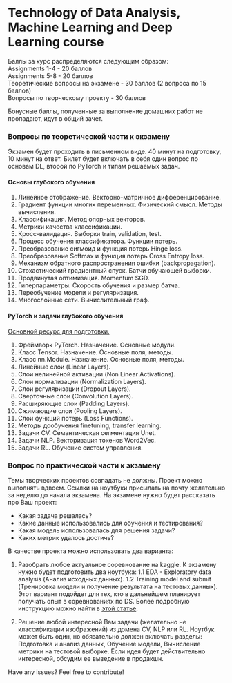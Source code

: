 # Technology of Data Analysis, Machine Learning and Deep Learning course   

Баллы за курс распределяются следующим образом:  
Assignments 1-4 - 20 баллов  
Assignments 5-8 - 20 баллов  
Теоретические вопросы на экзамене - 30 баллов (2 вопроса по 15 баллов)  
Вопросы по творческому проекту - 30 баллов  

Бонусные баллы, полученные за выполнение домашних работ не пропадают, идут в общий зачет.  

### Вопросы по теоретической части к экзамену  
Экзамен будет проходить в письменном виде. 40 минут на подготовку, 10 минут на ответ. Билет будет включать в себя один вопрос по основам DL, второй по PyTorch и типам решаемых задач.  

#### Основы глубокого обучения 
1. Линейное отображение. Векторно-матричное дифференцирование.
2. Градиент функции многих переменных. Физический смысл. Методы вычисления.
3. Классификация. Метод опорных векторов.
4. Метрики качества классификации.
5. Кросс-валидация. Выборки train, validation, test.
6. Процесс обучения классификатора. Функции потерь.
7. Преобразование сигмоид и функция потерь Hinge loss.
8. Преобразование Softmax и функция потерь Cross Entropy loss.
9. Механизм обратного распространения ошибки (backpropagation). 
10. Стохастический градиентный спуск. Батчи обучающей выборки.  
11. Продвинутая оптимизация. Momentum SGD.
12. Гиперпараметры. Скорость обучения и размер батча.
13. Переобучение модели и регуляризация.
14. Многослойные сети. Вычислительный граф.

#### PyTorch и задачи глубокого обучения  
[Основной ресурс для подготовки.](https://pytorch.org/docs/stable/index.html)   
1. Фреймворк PyTorch. Назначение. Основные модули.
2. Класс Tensor. Назначение. Основные поля, методы.
3. Класс nn.Module. Назначение. Основные поля, методы.
4. Линейные слои (Linear Layers).
5. Слои нелинейной активации (Non Linear Activations).
6. Слои нормализации (Normalization Layers).
7. Слои регуляризации (Dropout Layers). 
8. Сверточные слои (Convolution Layers). 
9. Расширяющие слои (Padding Layers).
10. Сжимающие слои (Pooling Layers).
11. Слои функций потерь (Loss Functions). 
12. Методы дообучения finetuning, transfer learning.
13. Задачи CV. Семантическая сегментация Unet.
14. Задачи NLP. Векторизация токенов Word2Vec.
15. Задачи RL. Обучение систем управления.

### Вопрос по практической части к экзамену  
Темы творческих проектов совпадать не должны. Проект можно выполнять вдвоем. Ссылки на ноутбуки присылать на почту желательно за неделю до начала экзамена. На экзамене нужно будет рассказать про Ваш проект:
- Какая задача решалась?
- Какие данные использовались для обучения и тестирования?
- Какая модель использовалась для решения задачи?
- Каких метрик удалось достичь?

В качестве проекта можно использовать два варианта: 
1. Разобрать любое актуальное соревнование на kaggle. К экзамену нужно будет подготовить два ноутбука: 
1.1 EDA - Exploratory data analysis (Анализ исходных данных).
1.2 Training model and submit (Тренировка модели и получение результата на тестовых данных).
Этот вариант подойдет для тех, кто в дальнейшем планирует получать опыт в соревнованиях по DS. Более подробную инструкцию можно найти в [этой статье](https://habr.com/ru/company/ods/blog/426227/).  

 2. Решение любой интересной Вам задачи (желательно не классификации изображений) из домена CV, NLP или RL. Ноутбук может быть один, но обязательно должен включать разделы: Подготовка и анализ данных, Обучение модели, Вычисление метрики на тестовой выборке. Если идея будет действительно интересной, обсудим ее выведение в продакшн.
 
Have any issues? Feel free to contribute!
 
